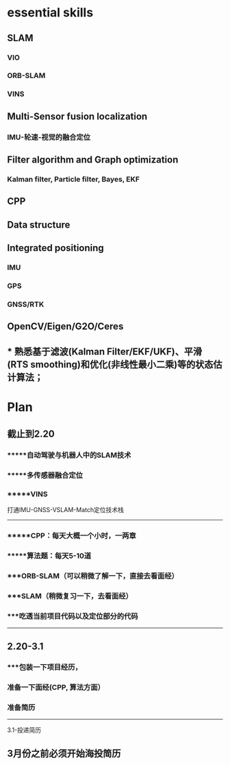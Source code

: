 # essential skills

## SLAM

### VIO

### ORB-SLAM

### VINS

## Multi-Sensor fusion localization

### IMU-轮速-视觉的融合定位

## Filter algorithm and Graph optimization

### Kalman filter, Particle filter, Bayes, EKF

## CPP

## Data structure

## Integrated positioning

### IMU

### GPS

### GNSS/RTK

## OpenCV/Eigen/G2O/Ceres

## \* 熟悉基于滤波(Kalman Filter/EKF/UKF)、平滑(RTS smoothing)和优化(非线性最小二乘)等的状态估计算法；

# Plan

## 截止到2.20

### \*\*\*\*\*自动驾驶与机器人中的SLAM技术

### \*\*\*\*\*多传感器融合定位

### \*\*\*\*\*VINS

打通IMU-GNSS-VSLAM-Match定位技术栈

---

### \*\*\*\*\*CPP：每天大概一个小时，一两章

### \*\*\*\*\*算法题：每天5-10道

### \*\*\*ORB-SLAM（可以稍微了解一下，直接去看面经）

### \*\*\*SLAM（稍微复习一下，去看面经）

### \*\*\*吃透当前项目代码以及定位部分的代码

---

## 2\.20-3.1

### \*\*\*包装一下项目经历，

### 准备一下面经(CPP, 算法方面）

### 准备简历

---

3\.1-投递简历

## 3月份之前必须开始海投简历